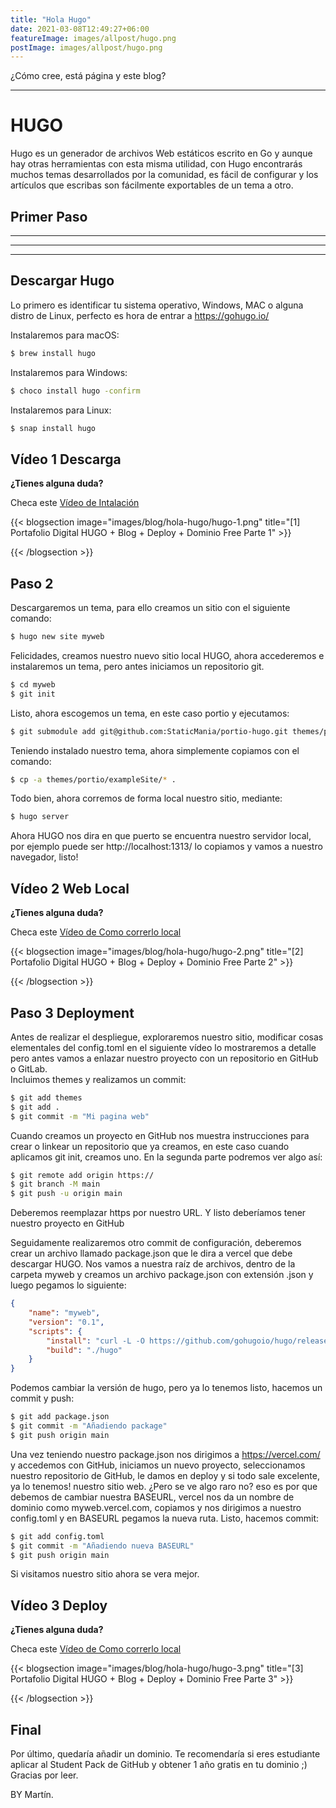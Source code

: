 ```yaml
---
title: "Hola Hugo"
date: 2021-03-08T12:49:27+06:00
featureImage: images/allpost/hugo.png
postImage: images/allpost/hugo.png
---
```


¿Cómo cree, está página y este blog?

---

# HUGO
Hugo es un generador de archivos Web estáticos escrito en Go y aunque hay otras herramientas con esta misma utilidad, con Hugo encontrarás muchos temas desarrollados por la comunidad, es fácil de configurar y los artículos que escribas son fácilmente exportables de un tema a otro.

## Primer Paso

___

---

***


## Descargar Hugo

Lo primero es identificar tu sistema operativo, Windows, MAC o alguna distro de Linux, perfecto es hora de entrar a https://gohugo.io/

Instalaremos para macOS:
```bash
$ brew install hugo
```
Instalaremos para Windows:
```bash
$ choco install hugo -confirm
```
Instalaremos para Linux:
```bash
$ snap install hugo
```


## Vídeo 1 Descarga

**¿Tienes alguna duda?**

Checa este [Vídeo de Intalación](https://youtu.be/aFBO45NVIhY)

{{< blogsection image="images/blog/hola-hugo/hugo-1.png" title="[1] Portafolio Digital HUGO + Blog + Deploy + Dominio Free Parte 1" >}}  

{{< /blogsection >}}

## Paso 2

Descargaremos un tema, para ello creamos un sitio con el siguiente comando:

```bash
$ hugo new site myweb
```
Felicidades, creamos nuestro nuevo sitio local HUGO, ahora accederemos e instalaremos un tema, pero antes iniciamos un repositorio git.

```bash
$ cd myweb
$ git init
```
Listo, ahora escogemos un tema, en este caso portio y ejecutamos:
```bash
$ git submodule add git@github.com:StaticMania/portio-hugo.git themes/portio
```
Teniendo instalado nuestro tema, ahora simplemente copiamos con el comando:
```bash
$ cp -a themes/portio/exampleSite/* .
```
Todo bien, ahora corremos de forma local nuestro sitio, mediante:

```bash
$ hugo server
```

Ahora HUGO nos dira en que puerto se encuentra nuestro servidor local, por ejemplo puede ser http://localhost:1313/ lo copiamos y vamos a nuestro navegador, listo!
## Vídeo 2 Web Local

**¿Tienes alguna duda?**

Checa este [Vídeo de Como correrlo local](https://youtu.be/iT19X0SehlA)

{{< blogsection image="images/blog/hola-hugo/hugo-2.png" title="[2] Portafolio Digital HUGO + Blog + Deploy + Dominio Free Parte 2" >}}  

{{< /blogsection >}}

## Paso 3 Deployment

Antes de realizar el despliegue, exploraremos nuestro sitio, modificar cosas elementales del config.toml en el siguiente vídeo lo mostraremos a detalle pero antes vamos a enlazar nuestro proyecto con un repositorio en GitHub o GitLab.  
Incluimos themes y realizamos un commit:
```bash
$ git add themes
$ git add .
$ git commit -m "Mi pagina web"
```
Cuando creamos un proyecto en GitHub nos muestra instrucciones para crear o linkear un repositorio que ya creamos, en este caso cuando aplicamos git init, creamos uno. En la segunda parte podremos ver algo así:
```bash
$ git remote add origin https://
$ git branch -M main
$ git push -u origin main
```
Deberemos reemplazar https por nuestro URL. Y listo deberíamos tener nuestro proyecto en GitHub  

Seguidamente realizaremos otro commit de configuración, deberemos crear un archivo llamado package.json que le dira a vercel que debe descargar HUGO. Nos vamos a nuestra raíz de archivos, dentro de la carpeta myweb y creamos un archivo package.json con extensión .json y luego pegamos lo siguiente:
```json
{
    "name": "myweb",
    "version": "0.1",
    "scripts": {
        "install": "curl -L -O https://github.com/gohugoio/hugo/releases/download/v0.58.3/hugo_0.58.3_Linux-64bit.tar.gz && tar -xzf hugo_0.58.3_Linux-64bit.tar.gz",
        "build": "./hugo"
    }
}
```
Podemos cambiar la versión de hugo, pero ya lo tenemos listo, hacemos un commit y push:

```bash
$ git add package.json
$ git commit -m "Añadiendo package"
$ git push origin main
```

Una vez teniendo nuestro package.json nos dirigimos a https://vercel.com/ y accedemos con GitHub, iniciamos un nuevo proyecto, seleccionamos nuestro repositorio de GitHub, le damos en deploy y si todo sale excelente, ya lo tenemos! nuestro sitio web. ¿Pero se ve algo raro no? eso es por que debemos de cambiar nuestra BASEURL, vercel nos da un nombre de dominio como myweb.vercel.com, copiamos y nos dirigimos a nuestro config.toml y en BASEURL pegamos la nueva ruta. Listo, hacemos commit: 
```bash
$ git add config.toml
$ git commit -m "Añadiendo nueva BASEURL"
$ git push origin main
```

Si visitamos nuestro sitio ahora se vera mejor.

## Vídeo 3 Deploy

**¿Tienes alguna duda?**

Checa este [Vídeo de Como correrlo local](https://youtu.be/iT19X0SehlA)

{{< blogsection image="images/blog/hola-hugo/hugo-3.png" title="[3] Portafolio Digital HUGO + Blog + Deploy + Dominio Free Parte 3" >}}  

{{< /blogsection >}}


## Final

Por último, quedaría añadir un dominio. Te recomendaría si eres estudiante aplicar al Student Pack de GitHub y obtener 1 año gratis en tu dominio ;)  
Gracias por leer.

BY Martín.

